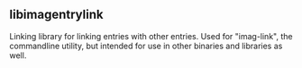 ## libimagentrylink

Linking library for linking entries with other entries. Used for "imag-link",
the commandline utility, but intended for use in other binaries and libraries as
well.
